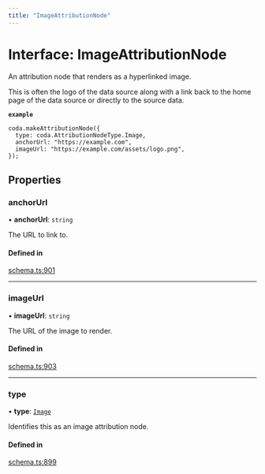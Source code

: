 ```yaml
---
title: "ImageAttributionNode"
---
```

# Interface: ImageAttributionNode

An attribution node that renders as a hyperlinked image.

This is often the logo of the data source along with a link back to the home page
of the data source or directly to the source data.

**`example`**
```
coda.makeAttributionNode({
  type: coda.AttributionNodeType.Image,
  anchorUrl: "https://example.com",
  imageUrl: "https://example.com/assets/logo.png",
});
```

## Properties

### anchorUrl

• **anchorUrl**: `string`

The URL to link to.

#### Defined in

[schema.ts:901](https://github.com/coda/packs-sdk/blob/main/schema.ts#L901)

___

### imageUrl

• **imageUrl**: `string`

The URL of the image to render.

#### Defined in

[schema.ts:903](https://github.com/coda/packs-sdk/blob/main/schema.ts#L903)

___

### type

• **type**: [`Image`](../enums/AttributionNodeType.md#image)

Identifies this as an image attribution node.

#### Defined in

[schema.ts:899](https://github.com/coda/packs-sdk/blob/main/schema.ts#L899)
